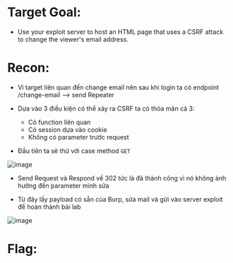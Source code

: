 # Target Goal: 
- Use your exploit server to host an HTML page that uses a CSRF attack to change the viewer's email address.

# Recon: 
- Vì target liên quan đến change email nên sau khi login ta có endpoint /change-email --> send Repeater
- Dựa vào 3 điều kiện có thể xảy ra CSRF ta có thỏa mãn cả 3:
   + Có function liên quan 
   + Có session dựa vào cookie
   + Không có parameter trước request

- Đầu tiên ta sẽ thử với case method `GET`

![image](https://hackmd.io/_uploads/B1hwmzWF6.png)

    
- Send Request và Respond về 302 tức là đã thành công vì nó không ảnh hưởng đến parameter mình sửa

- Từ đây lấy payload có sẵn của Burp, sửa mail và gửi vào server exploit để hoàn thành bài lab 
    
![image](https://hackmd.io/_uploads/SyxPrMWYa.png)


# Flag: 

